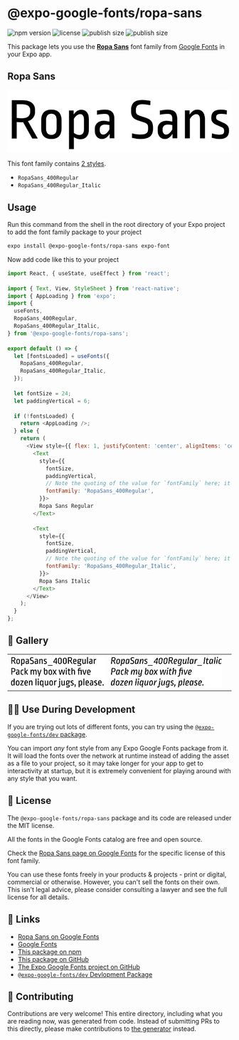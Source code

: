 # @expo-google-fonts/ropa-sans

![npm version](https://flat.badgen.net/npm/v/@expo-google-fonts/ropa-sans)
![license](https://flat.badgen.net/github/license/expo/google-fonts)
![publish size](https://flat.badgen.net/packagephobia/install/@expo-google-fonts/ropa-sans)
![publish size](https://flat.badgen.net/packagephobia/publish/@expo-google-fonts/ropa-sans)

This package lets you use the [**Ropa Sans**](https://fonts.google.com/specimen/Ropa+Sans) font family from [Google Fonts](https://fonts.google.com/) in your Expo app.

## Ropa Sans

![Ropa Sans](./font-family.png)

This font family contains [2 styles](#-gallery).

- `RopaSans_400Regular`
- `RopaSans_400Regular_Italic`

## Usage

Run this command from the shell in the root directory of your Expo project to add the font family package to your project
```sh
expo install @expo-google-fonts/ropa-sans expo-font
```

Now add code like this to your project
```js
import React, { useState, useEffect } from 'react';

import { Text, View, StyleSheet } from 'react-native';
import { AppLoading } from 'expo';
import {
  useFonts,
  RopaSans_400Regular,
  RopaSans_400Regular_Italic,
} from '@expo-google-fonts/ropa-sans';

export default () => {
  let [fontsLoaded] = useFonts({
    RopaSans_400Regular,
    RopaSans_400Regular_Italic,
  });

  let fontSize = 24;
  let paddingVertical = 6;

  if (!fontsLoaded) {
    return <AppLoading />;
  } else {
    return (
      <View style={{ flex: 1, justifyContent: 'center', alignItems: 'center' }}>
        <Text
          style={{
            fontSize,
            paddingVertical,
            // Note the quoting of the value for `fontFamily` here; it expects a string!
            fontFamily: 'RopaSans_400Regular',
          }}>
          Ropa Sans Regular
        </Text>

        <Text
          style={{
            fontSize,
            paddingVertical,
            // Note the quoting of the value for `fontFamily` here; it expects a string!
            fontFamily: 'RopaSans_400Regular_Italic',
          }}>
          Ropa Sans Italic
        </Text>
      </View>
    );
  }
};

```

## 🔡 Gallery


||||
|-|-|-|
|![RopaSans_400Regular](./RopaSans_400Regular.ttf.png)|![RopaSans_400Regular_Italic](./RopaSans_400Regular_Italic.ttf.png)|||


## 👩‍💻 Use During Development

If you are trying out lots of different fonts, you can try using the [`@expo-google-fonts/dev` package](https://github.com/expo/google-fonts/tree/master/font-packages/dev#readme).

You can import *any* font style from any Expo Google Fonts package from it. It will load the fonts
over the network at runtime instead of adding the asset as a file to your project, so it may take longer
for your app to get to interactivity at startup, but it is extremely convenient
for playing around with any style that you want.

## 📖 License

The `@expo-google-fonts/ropa-sans` package and its code are released under the MIT license.

All the fonts in the Google Fonts catalog are free and open source.

Check the [Ropa Sans page on Google Fonts](https://fonts.google.com/specimen/Ropa+Sans) for the specific license of this font family.

You can use these fonts freely in your products & projects - print or digital, commercial or otherwise. However, you can't sell the fonts on their own. This isn't legal advice, please consider consulting a lawyer and see the full license for all details.

## 🔗 Links

- [Ropa Sans on Google Fonts](https://fonts.google.com/specimen/Ropa+Sans)
- [Google Fonts](https://fonts.google.com/)
- [This package on npm](https://www.npmjs.com/package/@expo-google-fonts/ropa-sans)
- [This package on GitHub](https://github.com/expo/google-fonts/tree/master/font-packages/ropa-sans)
- [The Expo Google Fonts project on GitHub](https://github.com/expo/google-fonts)
- [`@expo-google-fonts/dev` Devlopment Package](https://github.com/expo/google-fonts/tree/master/font-packages/dev)

## 🤝 Contributing

Contributions are very welcome! This entire directory, including what you are reading now, was generated from code. Instead of submitting PRs to this directly, please make contributions to [the generator](https://github.com/expo/google-fonts/tree/master/packages/generator) instead.

